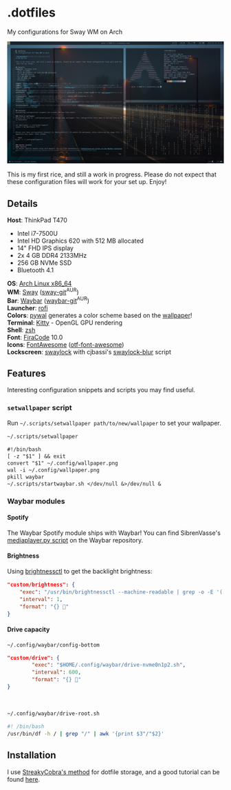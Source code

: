 # .dotfiles
My configurations for Sway WM on Arch

![Screenshot](screenshot.png?raw=true)

This is my first rice, and still a work in progress. Please do not expect that these configuration files will work for your set up. Enjoy!

## Details
**Host**: ThinkPad T470
* Intel i7-7500U
* Intel HD Graphics 620 with 512 MB allocated
* 14" FHD IPS display
* 2x 4 GB DDR4 2133MHz
* 256 GB NVMe SSD
* Bluetooth 4.1

**OS**: [Arch Linux x86_64](https://www.archlinux.org/)<br />
**WM**: [Sway](https://swaywm.org/) ([sway-git](https://aur.archlinux.org/packages/sway-git/)<sup>AUR</sup>)<br />
**Bar**: [Waybar](https://github.com/alexays/waybar) ([waybar-git](https://aur.archlinux.org/packages/waybar-git)<sup>AUR</sup>)<br />
**Launcher**: [rofi](https://github.com/DaveDavenport/rofi)<br />
**Colors**: [pywal](https://github.com/dylanaraps/pywal) generates a color scheme based on the [wallpaper](#drop-in-wallpaper)!<br />
**Terminal**: [Kitty](https://sw.kovidgoyal.net/kitty/) - OpenGL GPU rendering <br />
**Shell**: [zsh](http://zsh.sourceforge.net/)<br />
**Font**: [FiraCode](https://github.com/tonsky/FiraCode) 10.0<br />
**Icons**: [FontAwesome](https://fontawesome.com/) ([otf-font-awesome](https://www.archlinux.org/packages/community/any/otf-font-awesome/))<br />
**Lockscreen**: [swaylock](https://github.com/swaywm/swaylock) with cjbassi's [swaylock-blur](https://github.com/cjbassi/swaylock-blur) script

## Features
Interesting configuration snippets and scripts you may find useful.

### `setwallpaper` script
Run `~/.scripts/setwallpaper path/to/new/wallpaper` to set your wallpaper.

```
~/.scripts/setwallpaper
```
```
#!/bin/bash
[ -z "$1" ] && exit
convert "$1" ~/.config/wallpaper.png
wal -i ~/.config/wallpaper.png
pkill waybar
~/.scripts/startwaybar.sh </dev/null &>/dev/null &
```

### Waybar modules
#### Spotify
The Waybar Spotify module ships with Waybar! You can find SibrenVasse's [mediaplayer.py script](https://github.com/Alexays/Waybar/blob/master/resources/custom_modules/mediaplayer.py) on the Waybar repository.

#### Brightness 
Using [brightnessctl](https://github.com/Hummer12007/brightnessctl) to get the backlight brightness:

```json
"custom/brightness": {
	"exec": "/usr/bin/brightnessctl --machine-readable | grep -o -E '([0-9]+%)'",
	"interval": 1,
	"format": "{} "
} 
```

#### Drive capacity
```
~/.config/waybar/config-bottom
```
```json
"custom/drive": {
        "exec": "$HOME/.config/waybar/drive-nvme0n1p2.sh",
        "interval": 600,
        "format": "{} "
}
```
<br />

```
~/.config/waybar/drive-root.sh
```
```bash
#! /bin/bash
/usr/bin/df -h / | grep "/" | awk '{print $3"/"$2}'
```

## Installation
I use [StreakyCobra's method](https://news.ycombinator.com/item?id=11071754) for dotfile storage, and a good tutorial can be found [here](https://developer.atlassian.com/blog/2016/02/best-way-to-store-dotfiles-git-bare-repo).
